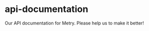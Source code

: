 api-documentation
=================

Our API documentation for Metry. Please help us to make it better!
